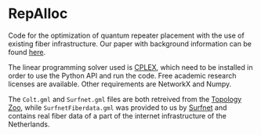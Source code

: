 # RepAlloc
Code for the optimization of quantum repeater placement with the use of existing fiber infrastructure.
Our paper with background information can be found [here](https://arxiv.org/abs/2005.14715).

The linear programming solver used is [CPLEX](https://www.ibm.com/analytics/cplex-optimizer), which need to be installed in order to use the Python API and run the code. Free academic research licenses are available. Other requirements are NetworkX and Numpy.

The `Colt.gml` and `Surfnet.gml` files are both retreived from the [Topology Zoo](http://www.topology-zoo.org/), while `SurfnetFiberdata.gml` was provided to us by [Surfnet](https://www.surf.nl/) and contains real fiber data of a part of the internet infrastructure of the Netherlands.
